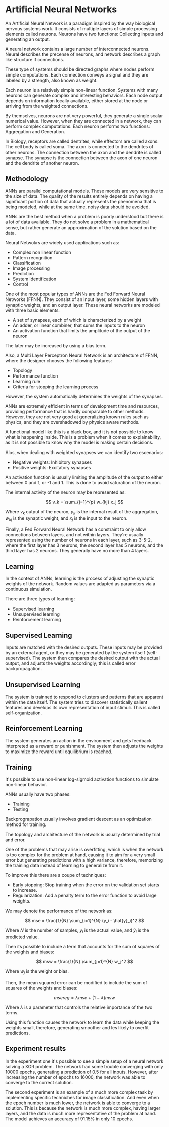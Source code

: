 # Artificial Neural Networks

An Artificial Neural Network is a paradigm inspired by the way biological nervous systems work. It consists of multiple layers of simple processing elements called neurons. Neurons have two functions: Collecting inputs and generating an output.

A neural network contains a large number of interconnected neurons. Neural describes the precense of neurons, and network describes a graph like structure if connections.

These type of systems should be directed graphs where nodes perform simple computations. Each connection conveys a signal and they are labeled by a strength, also known as weight.

Each neuron is a relatively simple non-linear function. Systems with many neurons can generate complex and interesting behaviors. Each node output depends on information locally available, either stored at the node or arriving from the weighted connections.

By themselves, neurons are not very powerful, they generate a single scalar numerical value. However, when they are connected in a network, they can perform complex computations.
Each neuron performs two functions: Aggregation and Generation.

In Biology, receptors are called dentrites, while effectors are called axons. The cell body is called soma. The axon is connected to the dendrites of other neurons. The connection between the axon and the dendrite is called synapse. The synapse is the connection between the axon of one neuron and the dendrite of another neuron.

## Methodology

ANNs are parallel computational models. These models are very sensitive to the size of data. The quality of the results entirely depends on having a significant portion of data that actually represents the phenomena that is being modeled, while at the same time, noisy data should be avoided.

ANNs are the best method when a problem is poorly understood but there is a lot of data available. They do not solve a problem in a mathematical sense, but rather generate an approximation of the solution based on the data. 

Neural Netwokrs are widely used applications such as:
- Complex non linear function
- Pattern recognition
- Classification
- Image processing
- Prediction
- System identification
- Control

One of the most popular types of ANNs are the Fed Forward Neural Networks (FFNN). They consist of an input layer, some hidden layers with synaptic weights, and an output layer. These neural networks are modeled with three basic elements:
- A set of synapses, each of which is characterized by a weight
- An adder, or linear combiner, that sums the inputs to the neuron
- An activation function that limits the amplitude of the output of the neuron

The later may be increased by using a bias term.

Also, a Multi Layer Perceptron Neural Network is an architecture of FFNN, where the designer chooses the following features:

- Topology
- Performance function
- Learning rule
- Criteria for stopping the learning process

However, the system automatically determines the weights of the synapses.

ANNs are extremely efficient in terms of development time and resources, providing performance that is hardly comparable to other methods. However, they are not very good at generalizing known rules such as physics, and they are overshadowed by physics aware methods.

A functional model like this is a black box, and it is not possible to know what is happening inside. This is a problem when it comes to explainability, as it is not possible to know why the model is making certain decisions.

Alos, when dealing with weighted synapses we can identify two escenarios:
- Negative weights: Inhibitory synapses
- Positive weights: Excitatory synapses

An activation function is usually limiting the amplitude of the output to either between 0 and 1, or -1 and 1. This is done to avoid saturation of the neuron.

The internal activity of the neuron may be represented as:

$$
v_k = \sum_{j=1}^{p} w_{kj} x_j
$$

Where $v_k$ output of the neuron, $y_k$ is the internal result of the aggregation, $w_{kj}$ is the synaptic weight, and $x_j$ is the input to the neuron.

Finally, a Fed Forward Neural Network has a constraint to only allow connections between layers, and not within layers. They're usually represented using the number of neurons in each layer, such as 3-5-2, where the first layer has 3 neurons, the second layer has 5 neurons, and the third layer has 2 neurons. They generally have no more than 4 layers.

## Learning

In the context of ANNs, learning is the process of adjusting the synaptic weights of the network. Random values are adapted as parameters via a continuous simulation.

There are three types of learning:
- Supervised learning
- Unsupervised learning
- Reinforcement learning

## Supervised Learning

Inputs are matched with the desired outputs. These inputs may be provided by an external agent, or they may be generated by the system itself (self-supervised). The system then compares the desired output with the actual output, and adjusts the weights accordingly; this is called error backpropagation.

## Unsupervised Learning

The system is trainned to respond to clusters and patterns that are apparent within the data itself. The system tries to discover statistically salient features and develops its own representation of input stimuli. This is called self-organization.

## Reinforcement Learning

The system generates an action in the environment and gets feedback interpreted as a reward or punishment. The system then adjusts the weights to maximize the reward until equilibrium is reached.

## Training 

It's possible to use non-linear log-sigmoid activation functions to simulate non-linear behavior. 

ANNs usually have two phases:
- Training
- Testing

Backprograpation usually involves gradient descent as an optimization method for training.

The topology and architecture of the network is usually determined by trial and error.

One of the problems that may arise is overfitting, which is when the network is too complex for the problem at hand, causing it to aim for a very small error but generating predictions with a high variance, therefore, memorizing the training data instead of learning to generalize from it.

To improve this there are a coupe of techniques:
- Early stopping: Stop training when the error on the validation set starts to increase.
- Regularization: Add a penalty term to the error function to avoid large weights.

We may denote the performance of the network as:

$$
mse = \frac{1}{N} \sum_{i=1}^{N} (y_i - \hat{y}_i)^2
$$

Where $N$ is the number of samples, $y_i$ is the actual value, and $\hat{y}_i$ is the predicted value.

Then its possible to include a term that accounts for the sum of squares of the weights and biases:

$$
msw = \frac{1}{N} \sum_{j=1}^{N} w_j^2
$$

Where $w_j$ is the weight or bias.

Then, the mean squared error can be modified to include the sum of squares of the weights and biases:

$$
msereg =  \lambda mse + (1 - \lambda) msw
$$

Where $\lambda$ is a parameter that controls the relative importance of the two terms.

Using this function causes the network to learn the data while keeping the weights small, therefore, generating smoother and les likely to overfit predictions.

## Experiment results

In the experiment one it's possible to see a simple setup of a neural network solving a XOR problem. The network had some trouble converging with only 10000 epochs, generating a prediction of 0.5 for all inputs. However, after increasing the number of epochs to 16000, the network was able to converge to the correct solution.

The second experiment is an example of a much more complex task by implementing specific techniches for image classification. And even when the epoch number is much lower, the network is able to converge to a solution. This is because the network is much more complex, having larger layers, and the data is much more representative of the problem at hand. The model achieves an accuracy of 91.15% in only 10 epochs.